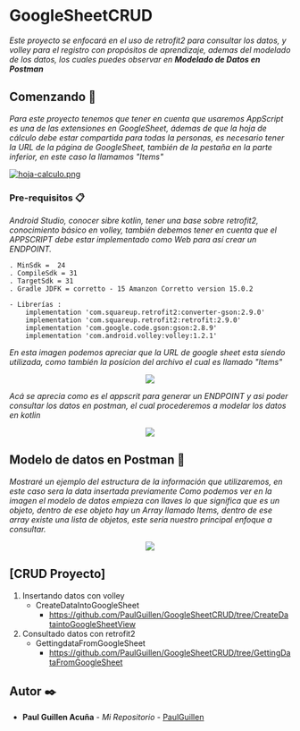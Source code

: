# GoogleSheetCRUD

_Este proyecto se enfocará en el uso de retrofit2 para consultar los datos, y volley para el registro con propósitos de aprendizaje, ademas del modelado de los datos, los cuales puedes observar en **Modelado de Datos en Postman**_

## Comenzando 🚀

_Para este proyecto tenemos que tener en cuenta que usaremos AppScript es una de las extensiones en GoogleSheet, ádemas de que la hoja de cálculo debe estar compartida para todas la personas, es necesario tener la URL de la página de GoogleSheet, también de la pestaña en la parte inferior, en este caso la llamamos "Items"_

[![hoja-calculo.png](https://i.postimg.cc/xdYRbZzX/hoja-calculo.png)](https://postimg.cc/xXxHwtgQ)

### Pre-requisitos 📋

_Android Studio, conocer sibre kotlin, tener una base sobre retrofit2,  conocimiento básico en volley, también debemos tener en cuenta que el APPSCRIPT debe estar implementado como Web para así crear un ENDPOINT._

```
. MinSdk =  24
. CompileSdk = 31
. TargetSdk = 31
. Gradle JDFK = corretto - 15 Amanzon Corretto version 15.0.2 

- Librerías :
    implementation 'com.squareup.retrofit2:converter-gson:2.9.0'
    implementation 'com.squareup.retrofit2:retrofit:2.9.0'
    implementation 'com.google.code.gson:gson:2.8.9'
    implementation 'com.android.volley:volley:1.2.1'
```

_En esta imagen podemos apreciar que la URL de google sheet esta siendo utilizada, como también la posicion del archivo el cual es llamado "Items"_

<p align="center">
   <img src="https://i.postimg.cc/ZnZ4k4BT/additem.png"/>
</p>


_Acá se aprecia como es el appscrit para generar un ENDPOINT y asi poder consultar los datos en postman, el cual procederemos a modelar los datos en kotlin_

<p align="center">
   <img src="https://i.postimg.cc/T3ywJ2nS/listitems.png"/>
</p>

## Modelo de datos en Postman 📖

_Mostraré un ejemplo del estructura de la información que utilizaremos, en este caso sera la data insertada previamente_
_Como podemos ver en la imagen el modelo de datos empieza con llaves lo que significa que es un objeto, dentro de ese objeto hay un Array llamado Items, dentro de ese array existe una lista de objetos, este sería nuestro principal enfoque a consultar._

<p align="center">
     <img src="https://i.postimg.cc/m2Pcrrzk/ListData.png"/>
</p>

## [CRUD Proyecto]
1. Insertando datos con volley
	- CreateDataIntoGoogleSheet
		- https://github.com/PaulGuillen/GoogleSheetCRUD/tree/CreateDataintoGoogleSheetView
2. Consultado datos con retrofit2
   - GettingdataFromGoogleSheet
	   - https://github.com/PaulGuillen/GoogleSheetCRUD/tree/GettingDataFromGoogleSheet
	
   
## Autor ✒️

* **Paul Guillen Acuña** - *Mi Repositorio* - [PaulGuillen](https://github.com/PaulGuillen?tab=repositories)
